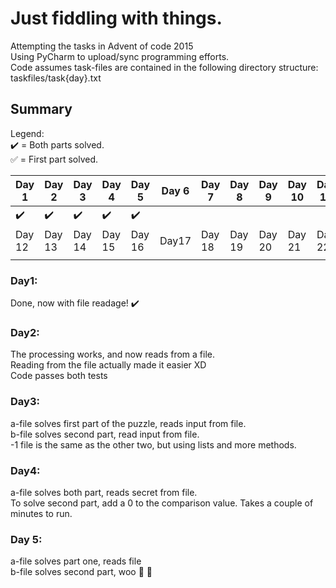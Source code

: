 # Just fiddling with things.

Attempting the tasks in Advent of code 2015\
Using PyCharm to upload/sync programming efforts.\
Code assumes task-files are contained in the following directory structure:\
taskfiles/task{day}.txt

## Summary
Legend:\
:heavy_check_mark: = Both parts solved.\
:white_check_mark: = First part solved.


| Day 1 | Day 2 | Day 3 | Day 4 | Day 5 | Day 6 | Day 7 | Day 8 | Day 9 | Day 10 | Day 11 | Day 12 |
|---|---|---|---|---|---|---|---|---|---|---|---|
| :heavy_check_mark: | :heavy_check_mark: | :heavy_check_mark: | :heavy_check_mark: | :heavy_check_mark: | | | | | | |
| Day 12 | Day 13 | Day 14 | Day 15 | Day 16 | Day17 | Day 18 | Day 19 | Day 20 | Day 21 | Day 22 | Day 23 | Day 24|
| | | | | | | | | | | | | | 


### Day1:

Done, now with file readage! :heavy_check_mark:

### Day2:

The processing works, and now reads from a file.\
Reading from the file actually made it easier XD\
Code passes both tests

### Day3:

a-file solves first part of the puzzle, reads input from file.\
b-file solves second part, read input from file.\
-1 file is the same as the other two, but using lists and more methods.

### Day4:

a-file solves both part, reads secret from file.\
To solve second part, add a 0 to the comparison value. Takes a couple of minutes to run.

### Day 5:

a-file solves part one, reads file\
b-file solves second part, woo :tada: :confetti_ball:
